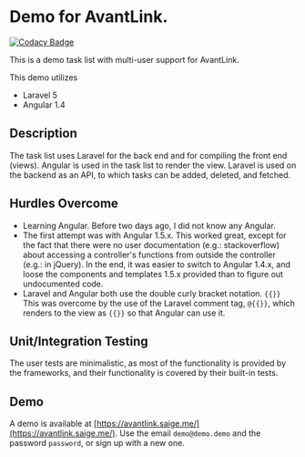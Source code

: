 # Demo for AvantLink.

[![Codacy Badge](https://api.codacy.com/project/badge/Grade/c705e6d6e10e4c96ade315231656bbfb)](https://www.codacy.com/app/jbspublic/AvantLink?utm_source=github.com&amp;utm_medium=referral&amp;utm_content=jbsaige/AvantLink&amp;utm_campaign=Badge_Grade)

This is a demo task list with multi-user support for AvantLink.

This demo utilizes

* Laravel 5
* Angular 1.4


## Description

The task list uses Laravel for the back end and for compiling the front end (views).
Angular is used in the task list to render the view.
Laravel is used on the backend as an API, to which tasks can be added, deleted, and fetched.

## Hurdles Overcome

* Learning Angular.  Before two days ago, I did not know any Angular.
* The first attempt was with Angular 1.5.x.
This worked great, except for the fact that there were no user documentation (e.g.: stackoverflow) about accessing a controller's functions from outside the controller (e.g.: in jQuery).
In the end, it was easier to switch to Angular 1.4.x, and loose the components and templates 1.5.x provided than to figure out undocumented code.
* Laravel and Angular both use the double curly bracket notation. `{{}}`
This was overcome by the use of the Laravel comment tag, `@{{}}`, which renders to the view as `{{}}` so that Angular can use it.

## Unit/Integration Testing

The user tests are minimalistic, as most of the functionality is provided by the frameworks, and their functionality is covered by their built-in tests.

## Demo

A demo is available at [https://avantlink.saige.me/](https://avantlink.saige.me/).
Use the email `demo@demo.demo` and the password `password`, or sign up with a new one.

